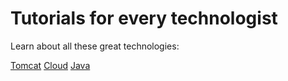 
# Tutorials for every technologist

Learn about all these great technologies:

[Tomcat](tomcat/index.md)
[Cloud](cloud/index.md)
[Java](java/index.md)
